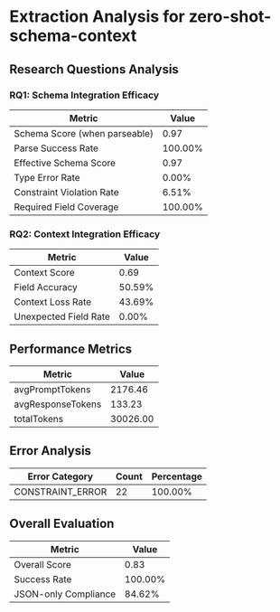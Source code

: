 # Extraction Analysis for zero-shot-schema-context

## Research Questions Analysis

### RQ1: Schema Integration Efficacy

| Metric | Value |
|--------|-------|
| Schema Score (when parseable) | 0.97 |
| Parse Success Rate | 100.00% |
| Effective Schema Score | 0.97 |
| Type Error Rate | 0.00% |
| Constraint Violation Rate | 6.51% |
| Required Field Coverage | 100.00% |

### RQ2: Context Integration Efficacy

| Metric | Value |
|--------|-------|
| Context Score | 0.69 |
| Field Accuracy | 50.59% |
| Context Loss Rate | 43.69% |
| Unexpected Field Rate | 0.00% |

## Performance Metrics

| Metric | Value |
|--------|-------|
| avgPromptTokens | 2176.46 |
| avgResponseTokens | 133.23 |
| totalTokens | 30026.00 |

## Error Analysis

| Error Category | Count | Percentage |
|---------------|-------|------------|
| CONSTRAINT_ERROR | 22 | 100.00% |

## Overall Evaluation

| Metric | Value |
|--------|-------|
| Overall Score | 0.83 |
| Success Rate | 100.00% |
| JSON-only Compliance | 84.62% |
